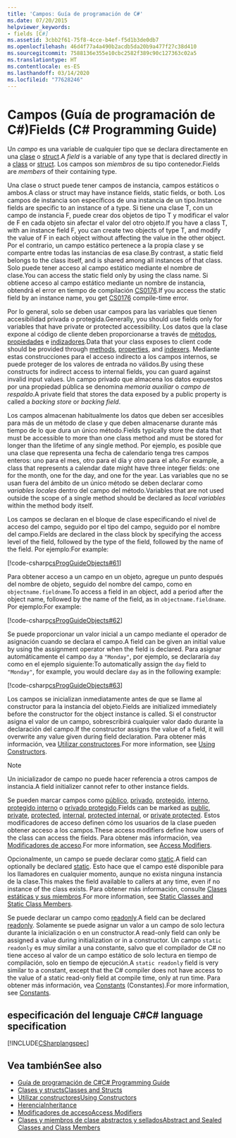```yaml
---
title: 'Campos: Guía de programación de C#'
ms.date: 07/20/2015
helpviewer_keywords:
- fields [C#]
ms.assetid: 3cbb2f61-75f8-4cce-b4ef-f5d1b3de0db7
ms.openlocfilehash: 46d4f77a4a490b2acdb5da20b9a477f27c38d410
ms.sourcegitcommit: 7588136e355e10cbc2582f389c90c127363c02a5
ms.translationtype: HT
ms.contentlocale: es-ES
ms.lasthandoff: 03/14/2020
ms.locfileid: "77628246"
---
```

# <a name="fields-c-programming-guide"></a><span data-ttu-id="473d1-102">Campos (Guía de programación de C#)</span><span class="sxs-lookup"><span data-stu-id="473d1-102">Fields (C# Programming Guide)</span></span>

<span data-ttu-id="473d1-103">Un *campo* es una variable de cualquier tipo que se declara directamente en una [clase](../../language-reference/keywords/class.md) o [struct](../../language-reference/builtin-types/struct.md).</span><span class="sxs-lookup"><span data-stu-id="473d1-103">A *field* is a variable of any type that is declared directly in a [class](../../language-reference/keywords/class.md) or [struct](../../language-reference/builtin-types/struct.md).</span></span> <span data-ttu-id="473d1-104">Los campos son *miembros* de su tipo contenedor.</span><span class="sxs-lookup"><span data-stu-id="473d1-104">Fields are *members* of their containing type.</span></span>

<span data-ttu-id="473d1-105">Una clase o struct puede tener campos de instancia, campos estáticos o ambos.</span><span class="sxs-lookup"><span data-stu-id="473d1-105">A class or struct may have instance fields, static fields, or both.</span></span> <span data-ttu-id="473d1-106">Los campos de instancia son específicos de una instancia de un tipo.</span><span class="sxs-lookup"><span data-stu-id="473d1-106">Instance fields are specific to an instance of a type.</span></span> <span data-ttu-id="473d1-107">Si tiene una clase T, con un campo de instancia F, puede crear dos objetos de tipo T y modificar el valor de F en cada objeto sin afectar el valor del otro objeto.</span><span class="sxs-lookup"><span data-stu-id="473d1-107">If you have a class T, with an instance field F, you can create two objects of type T, and modify the value of F in each object without affecting the value in the other object.</span></span> <span data-ttu-id="473d1-108">Por el contrario, un campo estático pertenece a la propia clase y se comparte entre todas las instancias de esa clase.</span><span class="sxs-lookup"><span data-stu-id="473d1-108">By contrast, a static field belongs to the class itself, and is shared among all instances of that class.</span></span> <span data-ttu-id="473d1-109">Solo puede tener acceso al campo estático mediante el nombre de clase.</span><span class="sxs-lookup"><span data-stu-id="473d1-109">You can access the static field only by using the class name.</span></span> <span data-ttu-id="473d1-110">Si obtiene acceso al campo estático mediante un nombre de instancia, obtendrá el error en tiempo de compilación [CS0176](../../misc/cs0176.md).</span><span class="sxs-lookup"><span data-stu-id="473d1-110">If you access the static field by an instance name, you get [CS0176](../../misc/cs0176.md) compile-time error.</span></span>

<span data-ttu-id="473d1-111">Por lo general, solo se deben usar campos para las variables que tienen accesibilidad privada o protegida.</span><span class="sxs-lookup"><span data-stu-id="473d1-111">Generally, you should use fields only for variables that have private or protected accessibility.</span></span> <span data-ttu-id="473d1-112">Los datos que la clase expone al código de cliente deben proporcionarse a través de [métodos](./methods.md), [propiedades](./properties.md) e [indizadores](../indexers/index.md).</span><span class="sxs-lookup"><span data-stu-id="473d1-112">Data that your class exposes to client code should be provided through [methods](./methods.md), [properties](./properties.md), and [indexers](../indexers/index.md).</span></span> <span data-ttu-id="473d1-113">Mediante estas construcciones para el acceso indirecto a los campos internos, se puede proteger de los valores de entrada no válidos.</span><span class="sxs-lookup"><span data-stu-id="473d1-113">By using these constructs for indirect access to internal fields, you can guard against invalid input values.</span></span> <span data-ttu-id="473d1-114">Un campo privado que almacena los datos expuestos por una propiedad pública se denomina *memoria auxiliar* o *campo de respaldo*.</span><span class="sxs-lookup"><span data-stu-id="473d1-114">A private field that stores the data exposed by a public property is called a *backing store* or *backing field*.</span></span>

<span data-ttu-id="473d1-115">Los campos almacenan habitualmente los datos que deben ser accesibles para más de un método de clase y que deben almacenarse durante más tiempo de lo que dura un único método.</span><span class="sxs-lookup"><span data-stu-id="473d1-115">Fields typically store the data that must be accessible to more than one class method and must be stored for longer than the lifetime of any single method.</span></span> <span data-ttu-id="473d1-116">Por ejemplo, es posible que una clase que representa una fecha de calendario tenga tres campos enteros: uno para el mes, otro para el día y otro para el año.</span><span class="sxs-lookup"><span data-stu-id="473d1-116">For example, a class that represents a calendar date might have three integer fields: one for the month, one for the day, and one for the year.</span></span> <span data-ttu-id="473d1-117">Las variables que no se usan fuera del ámbito de un único método se deben declarar como *variables locales* dentro del campo del método.</span><span class="sxs-lookup"><span data-stu-id="473d1-117">Variables that are not used outside the scope of a single method should be declared as *local variables* within the method body itself.</span></span>

<span data-ttu-id="473d1-118">Los campos se declaran en el bloque de clase especificando el nivel de acceso del campo, seguido por el tipo del campo, seguido por el nombre del campo.</span><span class="sxs-lookup"><span data-stu-id="473d1-118">Fields are declared in the class block by specifying the access level of the field, followed by the type of the field, followed by the name of the field.</span></span> <span data-ttu-id="473d1-119">Por ejemplo:</span><span class="sxs-lookup"><span data-stu-id="473d1-119">For example:</span></span>

[!code-csharp[csProgGuideObjects#61](~/samples/snippets/csharp/VS_Snippets_VBCSharp/csProgGuideObjects/CS/Objects.cs#61)]

<span data-ttu-id="473d1-120">Para obtener acceso a un campo en un objeto, agregue un punto después del nombre de objeto, seguido del nombre del campo, como en `objectname.fieldname`.</span><span class="sxs-lookup"><span data-stu-id="473d1-120">To access a field in an object, add a period after the object name, followed by the name of the field, as in `objectname.fieldname`.</span></span> <span data-ttu-id="473d1-121">Por ejemplo:</span><span class="sxs-lookup"><span data-stu-id="473d1-121">For example:</span></span>

[!code-csharp[csProgGuideObjects#62](~/samples/snippets/csharp/VS_Snippets_VBCSharp/csProgGuideObjects/CS/Objects.cs#62)]

<span data-ttu-id="473d1-122">Se puede proporcionar un valor inicial a un campo mediante el operador de asignación cuando se declara el campo.</span><span class="sxs-lookup"><span data-stu-id="473d1-122">A field can be given an initial value by using the assignment operator when the field is declared.</span></span> <span data-ttu-id="473d1-123">Para asignar automáticamente el campo `day` a `"Monday"`, por ejemplo, se declararía `day` como en el ejemplo siguiente:</span><span class="sxs-lookup"><span data-stu-id="473d1-123">To automatically assign the `day` field to `"Monday"`, for example, you would declare `day` as in the following example:</span></span>

[!code-csharp[csProgGuideObjects#63](~/samples/snippets/csharp/VS_Snippets_VBCSharp/csProgGuideObjects/CS/Objects.cs#63)]

<span data-ttu-id="473d1-124">Los campos se inicializan inmediatamente antes de que se llame al constructor para la instancia del objeto.</span><span class="sxs-lookup"><span data-stu-id="473d1-124">Fields are initialized immediately before the constructor for the object instance is called.</span></span> <span data-ttu-id="473d1-125">Si el constructor asigna el valor de un campo, sobrescribirá cualquier valor dado durante la declaración del campo.</span><span class="sxs-lookup"><span data-stu-id="473d1-125">If the constructor assigns the value of a field, it will overwrite any value given during field declaration.</span></span> <span data-ttu-id="473d1-126">Para obtener más información, vea [Utilizar constructores](./using-constructors.md).</span><span class="sxs-lookup"><span data-stu-id="473d1-126">For more information, see [Using Constructors](./using-constructors.md).</span></span>

> [!NOTE]
> <span data-ttu-id="473d1-127">Un inicializador de campo no puede hacer referencia a otros campos de instancia.</span><span class="sxs-lookup"><span data-stu-id="473d1-127">A field initializer cannot refer to other instance fields.</span></span>

<span data-ttu-id="473d1-128">Se pueden marcar campos como [público](../../language-reference/keywords/public.md), [privado](../../language-reference/keywords/private.md), [protegido](../../language-reference/keywords/protected.md), [interno](../../language-reference/keywords/internal.md), [protegido interno](../../language-reference/keywords/protected-internal.md) o [privado protegido](../../language-reference/keywords/private-protected.md).</span><span class="sxs-lookup"><span data-stu-id="473d1-128">Fields can be marked as [public](../../language-reference/keywords/public.md), [private](../../language-reference/keywords/private.md), [protected](../../language-reference/keywords/protected.md), [internal](../../language-reference/keywords/internal.md), [protected internal](../../language-reference/keywords/protected-internal.md), or [private protected](../../language-reference/keywords/private-protected.md).</span></span> <span data-ttu-id="473d1-129">Estos modificadores de acceso definen cómo los usuarios de la clase pueden obtener acceso a los campos.</span><span class="sxs-lookup"><span data-stu-id="473d1-129">These access modifiers define how users of the class can access the fields.</span></span> <span data-ttu-id="473d1-130">Para obtener más información, vea [Modificadores de acceso](./access-modifiers.md).</span><span class="sxs-lookup"><span data-stu-id="473d1-130">For more information, see [Access Modifiers](./access-modifiers.md).</span></span>

<span data-ttu-id="473d1-131">Opcionalmente, un campo se puede declarar como [static](../../language-reference/keywords/static.md).</span><span class="sxs-lookup"><span data-stu-id="473d1-131">A field can optionally be declared [static](../../language-reference/keywords/static.md).</span></span> <span data-ttu-id="473d1-132">Esto hace que el campo esté disponible para los llamadores en cualquier momento, aunque no exista ninguna instancia de la clase.</span><span class="sxs-lookup"><span data-stu-id="473d1-132">This makes the field available to callers at any time, even if no instance of the class exists.</span></span> <span data-ttu-id="473d1-133">Para obtener más información, consulte [Clases estáticas y sus miembros](./static-classes-and-static-class-members.md).</span><span class="sxs-lookup"><span data-stu-id="473d1-133">For more information, see [Static Classes and Static Class Members](./static-classes-and-static-class-members.md).</span></span>

<span data-ttu-id="473d1-134">Se puede declarar un campo como [readonly](../../language-reference/keywords/readonly.md).</span><span class="sxs-lookup"><span data-stu-id="473d1-134">A field can be declared [readonly](../../language-reference/keywords/readonly.md).</span></span> <span data-ttu-id="473d1-135">Solamente se puede asignar un valor a un campo de solo lectura durante la inicialización o en un constructor.</span><span class="sxs-lookup"><span data-stu-id="473d1-135">A read-only field can only be assigned a value during initialization or in a constructor.</span></span> <span data-ttu-id="473d1-136">Un campo `static readonly` es muy similar a una constante, salvo que el compilador de C# no tiene acceso al valor de un campo estático de solo lectura en tiempo de compilación, solo en tiempo de ejecución.</span><span class="sxs-lookup"><span data-stu-id="473d1-136">A `static readonly` field is very similar to a constant, except that the C# compiler does not have access to the value of a static read-only field at compile time, only at run time.</span></span> <span data-ttu-id="473d1-137">Para obtener más información, vea [Constants](./constants.md) (Constantes).</span><span class="sxs-lookup"><span data-stu-id="473d1-137">For more information, see [Constants](./constants.md).</span></span>

## <a name="c-language-specification"></a><span data-ttu-id="473d1-138">especificación del lenguaje C#</span><span class="sxs-lookup"><span data-stu-id="473d1-138">C# language specification</span></span>

[!INCLUDE[CSharplangspec](~/includes/csharplangspec-md.md)]

## <a name="see-also"></a><span data-ttu-id="473d1-139">Vea también</span><span class="sxs-lookup"><span data-stu-id="473d1-139">See also</span></span>

- [<span data-ttu-id="473d1-140">Guía de programación de C#</span><span class="sxs-lookup"><span data-stu-id="473d1-140">C# Programming Guide</span></span>](../index.md)
- [<span data-ttu-id="473d1-141">Clases y structs</span><span class="sxs-lookup"><span data-stu-id="473d1-141">Classes and Structs</span></span>](./index.md)
- [<span data-ttu-id="473d1-142">Utilizar constructores</span><span class="sxs-lookup"><span data-stu-id="473d1-142">Using Constructors</span></span>](./using-constructors.md)
- [<span data-ttu-id="473d1-143">Herencia</span><span class="sxs-lookup"><span data-stu-id="473d1-143">Inheritance</span></span>](./inheritance.md)
- [<span data-ttu-id="473d1-144">Modificadores de acceso</span><span class="sxs-lookup"><span data-stu-id="473d1-144">Access Modifiers</span></span>](./access-modifiers.md)
- [<span data-ttu-id="473d1-145">Clases y miembros de clase abstractos y sellados</span><span class="sxs-lookup"><span data-stu-id="473d1-145">Abstract and Sealed Classes and Class Members</span></span>](./abstract-and-sealed-classes-and-class-members.md)
